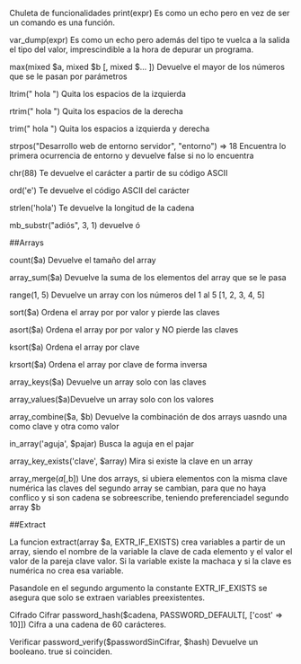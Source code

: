 Chuleta de funcionalidades
print(expr) Es como un echo pero en vez de ser un comando es una función.

var_dump(expr) Es como un echo pero además del tipo te vuelca a la salida el tipo del valor, imprescindible a la hora de depurar un programa.

max(mixed $a, mixed $b [, mixed $... ]) Devuelve el mayor de los números que se le pasan por parámetros

ltrim(" hola ") Quita los espacios de la izquierda

rtrim(" hola ") Quita los espacios de la derecha

trim(" hola ") Quita los espacios a izquierda y derecha

strpos("Desarrollo web de entorno servidor", "entorno") => 18 Encuentra lo primera ocurrencia de entorno y devuelve false si no lo encuentra

chr(88) Te devuelve el carácter a partir de su código ASCII

ord('e') Te devuelve el código ASCII del carácter

strlen('hola') Te devuelve la longitud de la cadena

mb_substr("adiós", 3, 1) devuelve ó

##Arrays

count($a) Devuelve el tamaño del array

array_sum($a) Devuelve la suma de los elementos del array que se le pasa

range(1, 5) Devuelve un array con los números del 1 al 5 [1, 2, 3, 4, 5]

sort($a) Ordena el array por por valor y pierde las claves

asort($a) Ordena el array por por valor y NO pierde las claves

ksort($a) Ordena el array por clave

krsort($a) Ordena el array por clave de forma inversa

array_keys($a) Devuelve un array solo con las claves

array_values($a)Devuelve un array solo con los valores

array_combine($a, $b) Devuelve la combinación de dos arrays uasndo una como clave y otra como valor

in_array('aguja', $pajar) Busca la aguja en el pajar

array_key_exists('clave', $array) Mira si existe la clave en un array

array_merge($a[,$b]) Une dos arrays, si ubiera elementos con la misma clave numérica las claves del segundo array se cambian, para que no haya conflico y si son cadena se sobreescribe, teniendo preferenciadel segundo array $b

##Extract

La funcion extract(array $a, EXTR_IF_EXISTS) crea variables a partir de un array, siendo el nombre de la variable la clave de cada elemento y el valor el valor de la pareja clave valor. Si la variable existe la machaca y si la clave es numérica no crea esa variable.

Pasandole en el segundo argumento la constante EXTR_IF_EXISTS se asegura que solo se extraen variables preexistentes.

Cifrado
Cifrar
password_hash($cadena, PASSWORD_DEFAULT[, ['cost' => 10]]) Cifra a una cadena de 60 carácteres.

Verificar
password_verify($passwordSinCifrar, $hash) Devuelve un booleano. true si coinciden.